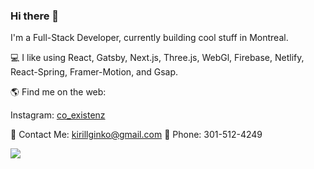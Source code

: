 ### Hi there 👋

I'm a Full-Stack Developer, currently building cool stuff in Montreal.

💻 I like using React, Gatsby, Next.js, Three.js, WebGl, Firebase, Netlify, React-Spring, Framer-Motion, and Gsap.  

🌎 Find me on the web:

Instagram: <a href="http://www.instagram.com/co_existenz">co_existenz</a>

🤝 Contact Me: kirillginko@gmail.com
📱 Phone: 301-512-4249

<img src="https://user-images.githubusercontent.com/53977030/136893311-83bf7aae-f03b-42f0-8601-d9ab14a09052.gif">
